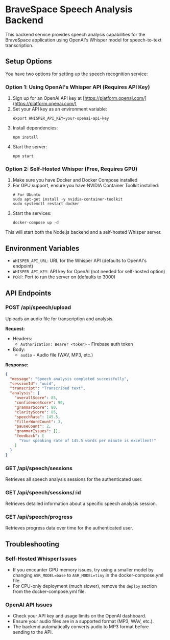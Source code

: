 # BraveSpace Speech Analysis Backend

This backend service provides speech analysis capabilities for the BraveSpace application using OpenAI's Whisper model for speech-to-text transcription.

## Setup Options

You have two options for setting up the speech recognition service:

### Option 1: Using OpenAI's Whisper API (Requires API Key)

1. Sign up for an OpenAI API key at [https://platform.openai.com/](https://platform.openai.com/)
2. Set your API key as an environment variable:
   ```
   export WHISPER_API_KEY=your-openai-api-key
   ```
3. Install dependencies:
   ```
   npm install
   ```
4. Start the server:
   ```
   npm start
   ```

### Option 2: Self-Hosted Whisper (Free, Requires GPU)

1. Make sure you have Docker and Docker Compose installed
2. For GPU support, ensure you have NVIDIA Container Toolkit installed:
   ```
   # For Ubuntu
   sudo apt-get install -y nvidia-container-toolkit
   sudo systemctl restart docker
   ```
3. Start the services:
   ```
   docker-compose up -d
   ```

This will start both the Node.js backend and a self-hosted Whisper server.

## Environment Variables

- `WHISPER_API_URL`: URL for the Whisper API (defaults to OpenAI's endpoint)
- `WHISPER_API_KEY`: API key for OpenAI (not needed for self-hosted option)
- `PORT`: Port to run the server on (defaults to 3000)

## API Endpoints

### POST /api/speech/upload

Uploads an audio file for transcription and analysis.

**Request:**
- Headers:
  - `Authorization: Bearer <token>` - Firebase auth token
- Body:
  - `audio` - Audio file (WAV, MP3, etc.)

**Response:**
```json
{
  "message": "Speech analysis completed successfully",
  "sessionId": "uuid",
  "transcript": "Transcribed text",
  "analysis": {
    "overallScore": 85,
    "confidenceScore": 90,
    "grammarScore": 80,
    "clarityScore": 85,
    "speechRate": 145.5,
    "fillerWordCount": 3,
    "pauseCount": 2,
    "grammarIssues": [],
    "feedback": [
      "Your speaking rate of 145.5 words per minute is excellent!"
    ]
  }
}
```

### GET /api/speech/sessions

Retrieves all speech analysis sessions for the authenticated user.

### GET /api/speech/sessions/:id

Retrieves detailed information about a specific speech analysis session.

### GET /api/speech/progress

Retrieves progress data over time for the authenticated user.

## Troubleshooting

### Self-Hosted Whisper Issues

- If you encounter GPU memory issues, try using a smaller model by changing `ASR_MODEL=base` to `ASR_MODEL=tiny` in the docker-compose.yml file.
- For CPU-only deployment (much slower), remove the `deploy` section from the docker-compose.yml file.

### OpenAI API Issues

- Check your API key and usage limits on the OpenAI dashboard.
- Ensure your audio files are in a supported format (MP3, WAV, etc.).
- The backend automatically converts audio to MP3 format before sending to the API. 